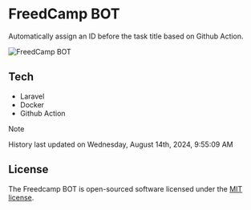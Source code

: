 # FreedCamp BOT

Automatically assign an ID before the task title based on Github Action.

![FreedCamp BOT](https://repository-images.githubusercontent.com/737932867/7d34798b-2680-471c-b089-a78a718d3d6a)

## Tech

- Laravel
- Docker
- Github Action

> [!NOTE]  
> History last updated on Wednesday, August 14th, 2024, 9:55:09 AM

## License

The Freedcamp BOT is open-sourced software licensed under the [MIT license](https://opensource.org/licenses/MIT).

